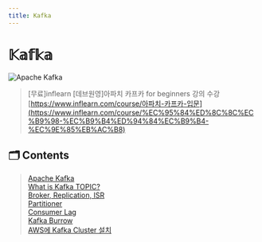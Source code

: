 ```yaml
---
title: Kafka
---
```


# 𝕂𝕒𝕗𝕜𝕒  

![Apache Kafka](https://kafka.apache.org/)

> [무료]inflearn [데브원영]아파치 카프카 for beginners 강의 수강  
> [https://www.inflearn.com/course/아파치-카프카-입문](https://www.inflearn.com/course/%EC%95%84%ED%8C%8C%EC%B9%98-%EC%B9%B4%ED%94%84%EC%B9%B4-%EC%9E%85%EB%AC%B8)

## 🗂 Contents  

> [Apache Kafka](./01_Info)  
> [What is Kafka TOPIC?](./02_Topic)  
> [Broker, Replication, ISR](./03_Broker_Replication_ISR)  
> [Partitioner](./04_Partitioner)  
> [Consumer Lag](./05_ConsumerLag)  
> [Kafka Burrow](./06_Burrow)  
> [AWS에 Kafka Cluster 설치](./07_Install_kafka)  

